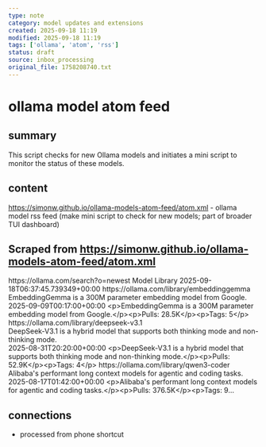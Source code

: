 ```yaml
---
type: note
category: model updates and extensions
created: 2025-09-18 11:19
modified: 2025-09-18 11:19
tags: ['ollama', 'atom', 'rss']
status: draft
source: inbox_processing
original_file: 1758208740.txt
---
```


# ollama model atom feed

## summary
This script checks for new Ollama models and initiates a mini script to monitor the status of these models.

## content
https://simonw.github.io/ollama-models-atom-feed/atom.xml - ollama model rss feed (make mini script to check for new models; part of broader TUI dashboard)

## Scraped from https://simonw.github.io/ollama-models-atom-feed/atom.xml
<?xml version="1.0" encoding="utf-8"?>
<feed xmlns="http://www.w3.org/2005/Atom">
  <title>Ollama models</title>
  <id>https://ollama.com/search?o=newest</id>
  <author>
    <name>Model Library</name>
  </author>
  <link href="https://ollama.com/search?o=newest" rel="self"/>
  <updated>2025-09-18T06:37:45.739349+00:00</updated>
  <entry>
    <title>embeddinggemma</title>
    <id>https://ollama.com/library/embeddinggemma</id>
    <link href="https://ollama.com/library/embeddinggemma"/>
    <summary>EmbeddingGemma is a 300M parameter embedding model from Google.</summary>
    <updated>2025-09-09T00:17:00+00:00</updated>
    <category term="300m"/>
    <category term="embedding"/>
    <content type="html">&lt;p&gt;EmbeddingGemma is a 300M parameter embedding model from Google.&lt;/p&gt;&lt;p&gt;Pulls: 28.5K&lt;/p&gt;&lt;p&gt;Tags: 5&lt;/p&gt;</content>
  </entry>
  <entry>
    <title>deepseek-v3.1</title>
    <id>https://ollama.com/library/deepseek-v3.1</id>
    <link href="https://ollama.com/library/deepseek-v3.1"/>
    <summary>DeepSeek-V3.1 is a hybrid model that supports both thinking mode and non-thinking mode.</summary>
    <updated>2025-08-31T20:20:00+00:00</updated>
    <category term="671b"/>
    <category term="tools"/>
    <category term="thinking"/>
    <content type="html">&lt;p&gt;DeepSeek-V3.1 is a hybrid model that supports both thinking mode and non-thinking mode.&lt;/p&gt;&lt;p&gt;Pulls: 52.9K&lt;/p&gt;&lt;p&gt;Tags: 4&lt;/p&gt;</content>
  </entry>
  <entry>
    <title>qwen3-coder</title>
    <id>https://ollama.com/library/qwen3-coder</id>
    <link href="https://ollama.com/library/qwen3-coder"/>
    <summary>Alibaba's performant long context models for agentic and coding tasks.</summary>
    <updated>2025-08-17T01:42:00+00:00</updated>
    <category term="30b"/>
    <category term="480b"/>
    <content type="html">&lt;p&gt;Alibaba's performant long context models for agentic and coding tasks.&lt;/p&gt;&lt;p&gt;Pulls: 376.5K&lt;/p&gt;&lt;p&gt;Tags: 9...


## connections
- processed from phone shortcut
